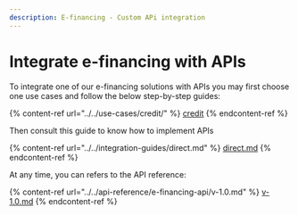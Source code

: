 ```yaml
---
description: E-financing - Custom APi integration
---
```


# Integrate e-financing with APIs

To integrate one of our e-financing solutions with APIs you may first choose one use cases and follow the below step-by-step guides:  &#x20;

{% content-ref url="../../use-cases/credit/" %}
[credit](../../use-cases/credit/)
{% endcontent-ref %}

Then consult this guide to know how to implement APIs

{% content-ref url="../../integration-guides/direct.md" %}
[direct.md](../../integration-guides/direct.md)
{% endcontent-ref %}

At any time, you can refers to the API reference:&#x20;

{% content-ref url="../../api-reference/e-financing-api/v-1.0.md" %}
[v-1.0.md](../../api-reference/e-financing-api/v-1.0.md)
{% endcontent-ref %}
